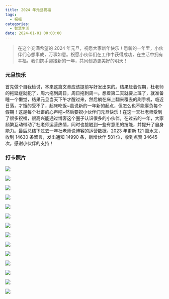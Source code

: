 ```yaml
---
title: 2024 年元旦祝福
tags:
  - 祝福
categories:
  - 智慧生活
date: 2024-01-01 00:00:00
---
```


> 在这个充满希望的 2024 年元旦，祝愿大家新年快乐！愿新的一年里，小伙伴们心想事成，万事如意。祝愿小伙伴们在工作中获得成功，在生活中拥有幸福。我们携手迎接新的一年，共同创造更美好的明天！

<!-- more -->

### 元旦快乐

首先做个自我检讨，本来这篇文章应该提前写好发出来的。结果赶着假期，杜老师的拖延症就犯了，周六拖到周日，周日拖到周一。想着第二天就要上班了，就准备睡一个懒觉，结果元旦当天下午才醒过来，然后躺在床上翻来覆去的刷手机，临近日落，才饿的受不了，起床吃饭~虽说新的一年新的起点，但怎么也不能辜负每个假期！这是每个社畜的心声吧~然后要祝小伙伴们元旦快乐！在这一天杜老师受到了很多祝福，很高兴能通过博客这个圈子认识很多的小伙伴，在过去的一年，大家频繁互动带动了杜老师运营热情，同时也接触到一些有意思的技能，并提升了自身能力。最后总结下过去一年杜老师说博客的运营数据。2023 年更新 121 篇水文，收到 14630 条留言，发出通知 14990 条，新增伙伴 581 位，收到点赞 34645 次。感谢小伙伴的支持！

### 打卡照片

![](https://cdn.dusays.com/2024/01/662-1.jpg)

![](https://cdn.dusays.com/2024/01/662-2.jpg)

![](https://cdn.dusays.com/2024/01/662-3.jpg)

![](https://cdn.dusays.com/2024/01/662-4.jpg)

![](https://cdn.dusays.com/2024/01/662-5.jpg)

![](https://cdn.dusays.com/2024/01/662-6.jpg)

![](https://cdn.dusays.com/2024/01/662-7.jpg)

![](https://cdn.dusays.com/2024/01/662-8.jpg)

![](https://cdn.dusays.com/2024/01/662-9.jpg)

![](https://cdn.dusays.com/2024/01/662-10.jpg)

![](https://cdn.dusays.com/2024/01/662-11.jpg)

![](https://cdn.dusays.com/2024/01/662-12.jpg)

![](https://cdn.dusays.com/2024/01/662-13.jpg)

![](https://cdn.dusays.com/2024/01/662-14.jpg)
